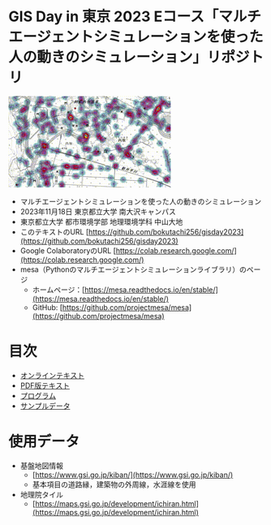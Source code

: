 # GIS Day in 東京 2023 Eコース「マルチエージェントシミュレーションを使った人の動きのシミュレーション」リポジトリ

![アニメーション](images/README/testrun.gif)

* マルチエージェントシミュレーションを使った人の動きのシミュレーション
* 2023年11月18日 東京都立大学 南大沢キャンパス
* 東京都立大学 都市環境学部 地理環境学科 中山大地
* このテキストのURL [https://github.com/bokutachi256/gisday2023](https://github.com/bokutachi256/gisday2023)
* Google ColaboratoryのURL [https://colab.research.google.com/](https://colab.research.google.com/)
* mesa（Pythonのマルチエージェントシミュレーションライブラリ）のページ
  * ホームページ：[https://mesa.readthedocs.io/en/stable/](https://mesa.readthedocs.io/en/stable/)
  * GitHub: [https://github.com/projectmesa/mesa](https://github.com/projectmesa/mesa)

# 目次

* [オンラインテキスト](https://github.com/bokutachi256/gisday2023/blob/main/GISDay2023_%E3%83%86%E3%82%AD%E3%82%B9%E3%83%88.md)
* [PDF版テキスト](https://github.com/bokutachi256/gisday2023/blob/main/GIS%20DAY%20in%20%E6%9D%B1%E4%BA%AC%202023%20%E3%83%9E%E3%83%AB%E3%83%81%E3%82%A8%E3%83%BC%E3%82%B8%E3%82%A7%E3%83%B3%E3%83%88%E3%82%B7%E3%83%9F%E3%83%A5%E3%83%AC%E3%83%BC%E3%82%B7%E3%83%A7%E3%83%B3%E3%82%92%E4%BD%BF%E3%81%A3%E3%81%9F%E4%BA%BA%E3%81%AE%E5%8B%95%E3%81%8D%E3%81%AE%E3%82%B7%E3%83%9F%E3%83%A5%E3%83%AC%E3%83%BC%E3%82%B7%E3%83%A7%E3%83%B3%20%E8%B3%87%E6%96%99.pdf)
* [プログラム](https://github.com/bokutachi256/gisday2023/blob/main/GISDay2023_%E3%83%97%E3%83%AD%E3%82%B0%E3%83%A9%E3%83%A0.ipynb)
* [サンプルデータ](https://github.com/bokutachi256/gisday2023/tree/main/sample_data)

# 使用データ

* 基盤地図情報
  * [https://www.gsi.go.jp/kiban/](https://www.gsi.go.jp/kiban/)
  * 基本項目の道路縁，建築物の外周線，水涯線を使用
* 地理院タイル
  * [https://maps.gsi.go.jp/development/ichiran.html](https://maps.gsi.go.jp/development/ichiran.html)